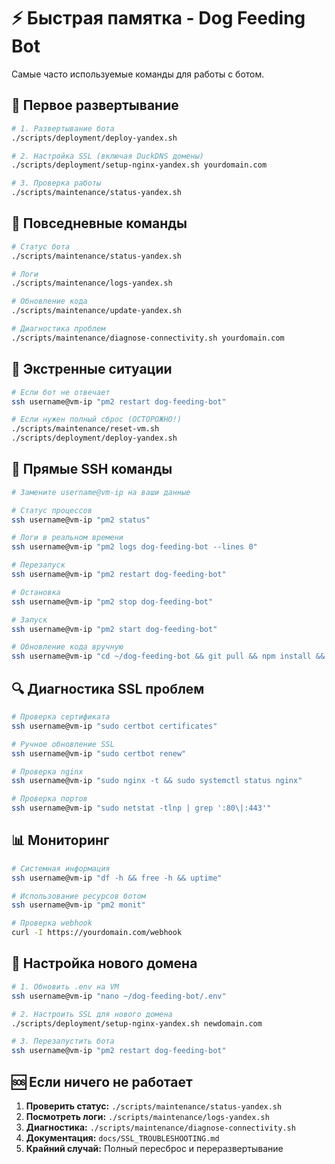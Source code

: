 # ⚡ Быстрая памятка - Dog Feeding Bot

Самые часто используемые команды для работы с ботом.

## 🚀 Первое развертывание

```bash
# 1. Развертывание бота
./scripts/deployment/deploy-yandex.sh

# 2. Настройка SSL (включая DuckDNS домены)
./scripts/deployment/setup-nginx-yandex.sh yourdomain.com

# 3. Проверка работы
./scripts/maintenance/status-yandex.sh
```

## 🔧 Повседневные команды

```bash
# Статус бота
./scripts/maintenance/status-yandex.sh

# Логи
./scripts/maintenance/logs-yandex.sh

# Обновление кода
./scripts/maintenance/update-yandex.sh

# Диагностика проблем
./scripts/maintenance/diagnose-connectivity.sh yourdomain.com
```

## 🚨 Экстренные ситуации

```bash
# Если бот не отвечает
ssh username@vm-ip "pm2 restart dog-feeding-bot"

# Если нужен полный сброс (ОСТОРОЖНО!)
./scripts/maintenance/reset-vm.sh
./scripts/deployment/deploy-yandex.sh
```

## 📱 Прямые SSH команды

```bash
# Замените username@vm-ip на ваши данные

# Статус процессов
ssh username@vm-ip "pm2 status"

# Логи в реальном времени
ssh username@vm-ip "pm2 logs dog-feeding-bot --lines 0"

# Перезапуск
ssh username@vm-ip "pm2 restart dog-feeding-bot"

# Остановка
ssh username@vm-ip "pm2 stop dog-feeding-bot"

# Запуск
ssh username@vm-ip "pm2 start dog-feeding-bot"

# Обновление кода вручную
ssh username@vm-ip "cd ~/dog-feeding-bot && git pull && npm install && npm run build && pm2 restart dog-feeding-bot"
```

## 🔍 Диагностика SSL проблем

```bash
# Проверка сертификата
ssh username@vm-ip "sudo certbot certificates"

# Ручное обновление SSL
ssh username@vm-ip "sudo certbot renew"

# Проверка nginx
ssh username@vm-ip "sudo nginx -t && sudo systemctl status nginx"

# Проверка портов
ssh username@vm-ip "sudo netstat -tlnp | grep ':80\|:443'"
```

## 📊 Мониторинг

```bash
# Системная информация
ssh username@vm-ip "df -h && free -h && uptime"

# Использование ресурсов ботом
ssh username@vm-ip "pm2 monit"

# Проверка webhook
curl -I https://yourdomain.com/webhook
```

## 🔧 Настройка нового домена

```bash
# 1. Обновить .env на VM
ssh username@vm-ip "nano ~/dog-feeding-bot/.env"

# 2. Настроить SSL для нового домена
./scripts/deployment/setup-nginx-yandex.sh newdomain.com

# 3. Перезапустить бота
ssh username@vm-ip "pm2 restart dog-feeding-bot"
```

## 🆘 Если ничего не работает

1. **Проверить статус:** `./scripts/maintenance/status-yandex.sh`
2. **Посмотреть логи:** `./scripts/maintenance/logs-yandex.sh`
3. **Диагностика:** `./scripts/maintenance/diagnose-connectivity.sh`
4. **Документация:** `docs/SSL_TROUBLESHOOTING.md`
5. **Крайний случай:** Полный пересброс и переразвертывание 
